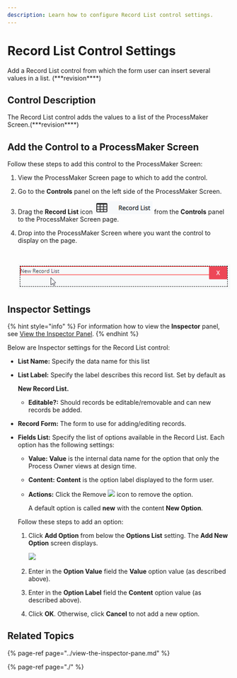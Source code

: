 ```yaml
---
description: Learn how to configure Record List control settings.
---
```


# Record List Control Settings

Add a Record List control from which the form user can insert several values in a list. \(\*\*\*revision\*\*\*\*\)

## Control Description <a id="control-description"></a>

The Record List control adds the values to a list of the ProcessMaker Screen.\(\*\*\*revision\*\*\*\*\)

## Add the Control to a ProcessMaker Screen <a id="add-the-control-to-a-processmaker-screen"></a>

Follow these steps to add this control to the ProcessMaker Screen:

1. View the ProcessMaker Screen page to which to add the control.
2. Go to the **Controls** panel on the left side of the ProcessMaker Screen.
3. Drag the **Record List** icon ![](../../../../.gitbook/assets/record-list-control-screens-builder-processes.png) from the **Controls** panel to the ProcessMaker Screen page.
4. Drop into the ProcessMaker Screen where you want the control to display on the page.

   ​  ​

   ![](../../../../.gitbook/assets/record-list-control-placed-screens-builder-processes.png)

## Inspector Settings <a id="inspector-settings"></a>

{% hint style="info" %}
For information how to view the **Inspector** panel, see [View the Inspector Panel](https://processmaker.gitbook.io/processmaker-4-community/-LPblkrcFWowWJ6HZdhC/designing-processes/design-forms/screens-builder/view-the-inspector-pane).
{% endhint %}

Below are Inspector settings for the Record List control:

* **List Name:** Specify the data name for this list
* **List Label:** Specify the label describes this record list. Set by default as 

  **New Record List.**

  * **Editable?:** Should records be editable/removable and can new records be added.

* **Record Form:** The form to use for adding/editing records.
* **Fields List:** Specify the list of options available in the Record List. Each option has the following settings:

  * **Value:** **Value** is the internal data name for the option that only the Process Owner views at design time.
  * **Content:** **Content** is the option label displayed to the form user.
  * **Actions:** Click the Remove ![](https://firebasestorage.googleapis.com/v0/b/gitbook-28427.appspot.com/o/assets%2F-LJ0aNaVW1m7sNsxVJLV%2F-LRd_ECXdNI2bEak7VEt%2F-LRdb7nEk9dSH8ZO3LOs%2FRemove%20Page%20Screens%20Editor%20-%20Processes.png?alt=media&token=1045667a-c7bd-4431-8bca-556e389e6d11) icon to remove the option.

    A default option is called **new** with the content **New Option**.

  Follow these steps to add an option:

  1. Click **Add Option** from below the **Options List** setting. The **Add New Option** screen displays.

     ​![](https://firebasestorage.googleapis.com/v0/b/gitbook-28427.appspot.com/o/assets%2F-LJ0aNaVW1m7sNsxVJLV%2F-LRh9g3GQGcB5CtncSF-%2F-LRhGwUGe2CECm6rxBfP%2FAdd%20New%20Option%20Screen%20Screen%20Builder%20-%20Processes.png?alt=media&token=3f36252b-6f82-44b7-aef3-bab793d1e6e2)​

  2. Enter in the **Option Value** field the **Value** option value \(as described above\).
  3. Enter in the **Option Label** field the **Content** option value \(as described above\).
  4. Click **OK**. Otherwise, click **Cancel** to not add a new option.

## Related Topics <a id="related-topics"></a>

{% page-ref page="../view-the-inspector-pane.md" %}

{% page-ref page="./" %}

